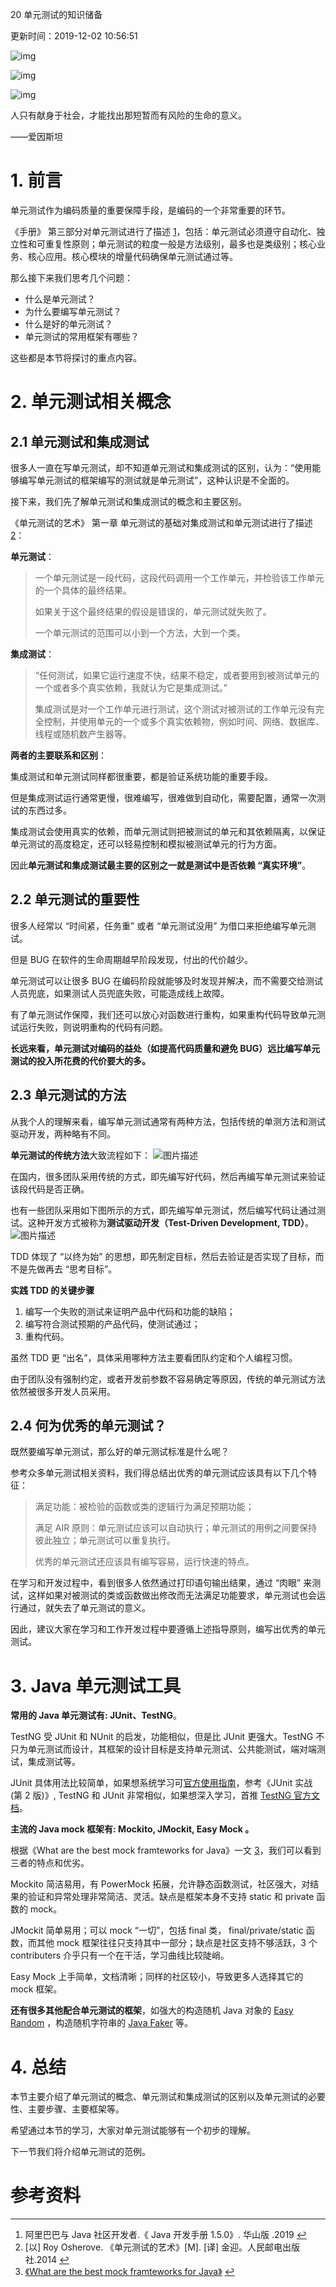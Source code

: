 20 单元测试的知识储备

更新时间：2019-12-02 10:56:51

![img](http://img.mukewang.com/5de46f3e0001eafb06400359.jpg)

![img](http://www.imooc.com/static/img/column/bg-l.png)

![img](http://www.imooc.com/static/img/column/bg-r.png)

人只有献身于社会，才能找出那短暂而有风险的生命的意义。

——爱因斯坦



# 1. 前言

单元测试作为编码质量的重要保障手段，是编码的一个非常重要的环节。

《手册》 第三部分对单元测试进行了描述 [1](http://www.imooc.com/read/55/article/1157#fn1)，包括：单元测试必须遵守自动化、独立性和可重复性原则；单元测试的粒度一般是方法级别，最多也是类级别；核心业务、核心应用。核心模块的增量代码确保单元测试通过等。

那么接下来我们思考几个问题：

- 什么是单元测试？
- 为什么要编写单元测试？
- 什么是好的单元测试？
- 单元测试的常用框架有哪些？

这些都是本节将探讨的重点内容。



# 2. 单元测试相关概念



## 2.1 单元测试和集成测试

很多人一直在写单元测试，却不知道单元测试和集成测试的区别，认为：“使用能够编写单元测试的框架编写的测试就是单元测试”，这种认识是不全面的。

接下来，我们先了解单元测试和集成测试的概念和主要区别。

《单元测试的艺术》 第一章 单元测试的基础对集成测试和单元测试进行了描述 [2](http://www.imooc.com/read/55/article/1157#fn2)：

**单元测试**：

> 一个单元测试是一段代码，这段代码调用一个工作单元，并检验该工作单元的一个具体的最终结果。
>
> 如果关于这个最终结果的假设是错误的，单元测试就失败了。
>
> 一个单元测试的范围可以小到一个方法，大到一个类。

**集成测试**：

> “任何测试，如果它运行速度不快，结果不稳定，或者要用到被测试单元的一个或者多个真实依赖，我就认为它是集成测试。”
>
> 集成测试是对一个工作单元进行测试，这个测试对被测试的工作单元没有完全控制，并使用单元的一个或多个真实依赖物，例如时间、网络、数据库、线程或随机数产生器等。

**两者的主要联系和区别**：

集成测试和单元测试同样都很重要，都是验证系统功能的重要手段。

但是集成测试运行通常更慢，很难编写，很难做到自动化，需要配置，通常一次测试的东西过多。

集成测试会使用真实的依赖，而单元测试则把被测试的单元和其依赖隔离，以保证单元测试的高度稳定，还可以轻易控制和模拟被测试单元的行为方面。

因此**单元测试和集成测试最主要的区别之一就是测试中是否依赖 “真实环境”**。



## 2.2 单元测试的重要性

很多人经常以 “时间紧，任务重” 或者 “单元测试没用” 为借口来拒绝编写单元测试。

但是 BUG 在软件的生命周期越早阶段发现，付出的代价越少。

单元测试可以让很多 BUG 在编码阶段就能够及时发现并解决，而不需要交给测试人员兜底，如果测试人员兜底失败，可能造成线上故障。

有了单元测试作保障，我们还可以放心对函数进行重构，如果重构代码导致单元测试运行失败，则说明重构的代码有问题。

**长远来看，单元测试对编码的益处（如提高代码质量和避免 BUG）远比编写单元测试的投入所花费的代价要大的多。**



## 2.3 单元测试的方法

从我个人的理解来看，编写单元测试通常有两种方法，包括传统的单测方法和测试驱动开发，两种略有不同。

**单元测试的传统方法**大致流程如下：
![图片描述](http://img.mukewang.com/5de47d44000145b503700438.png)

在国内，很多团队采用传统的方式，即先编写好代码，然后再编写单元测试来验证该段代码是否正确。

也有一些团队采用如下图所示的方式，即先编写单元测试，然后编写代码让通过测试。这种开发方式被称为**测试驱动开发（Test-Driven Development, TDD）**。
![图片描述](http://img.mukewang.com/5de47be500018c2b07590326.png)

TDD 体现了 “以终为始” 的思想，即先制定目标，然后去验证是否实现了目标，而不是先做再去 “思考目标”。

**实践 TDD 的关键步骤**

1. 编写一个失败的测试来证明产品中代码和功能的缺陷；
2. 编写符合测试预期的产品代码，使测试通过；
3. 重构代码。

虽然 TDD 更 “出名”，具体采用哪种方法主要看团队约定和个人编程习惯。

由于团队没有强制约定，或者开发前参数不容易确定等原因，传统的单元测试方法依然被很多开发人员采用。



## 2.4 何为优秀的单元测试？

既然要编写单元测试，那么好的单元测试标准是什么呢？

参考众多单元测试相关资料，我们得总结出优秀的单元测试应该具有以下几个特征：

> 满足功能：被检验的函数或类的逻辑行为满足预期功能；
>
> 满足 AIR 原则：单元测试应该可以自动执行；单元测试的用例之间要保持彼此独立；单元测试可以重复执行。
>
> 优秀的单元测试还应该具有编写容易，运行快速的特点。

在学习和开发过程中，看到很多人依然通过打印语句输出结果，通过 “肉眼” 来测试，这样如果对被测试的类或函数做出修改而无法满足功能要求，单元测试也会运行通过，就失去了单元测试的意义。

因此，建议大家在学习和工作开发过程中要遵循上述指导原则，编写出优秀的单元测试。



# 3. Java 单元测试工具

**常用的 Java 单元测试有: JUnit、TestNG**。

TestNG 受 JUnit 和 NUnit 的启发，功能相似，但是比 JUnit 更强大。TestNG 不只为单元测试而设计，其框架的设计目标是支持单元测试、公共能测试，端对端测试，集成测试等。

JUnit 具体用法比较简单，如果想系统学习可[官方使用指南](https://junit.org/junit5/docs/current/user-guide/****)，参考《JUnit 实战 (第 2 版)》, TestNG 和 JUnit 非常相似，如果想深入学习，首推 [TestNG 官方文档](https://testng.org/doc/documentation-main.html)。

**主流的 Java mock 框架有: Mockito, JMockit, Easy Mock 。**

根据《What are the best mock framteworks for Java》一文 [3](http://www.imooc.com/read/55/article/1157#fn3)，我们可以看到三者的特点和优劣。

Mockito 简洁易用，有 PowerMock 拓展，允许静态函数测试，社区强大，对结果的验证和异常处理非常简洁、灵活。缺点是框架本身不支持 static 和 private 函数的 mock。

JMockit 简单易用；可以 mock “一切”，包括 final 类， final/private/static 函数，而其他 mock 框架往往只支持其中一部分；缺点是社区支持不够活跃，3 个 contributers 介乎只有一个在干活，学习曲线比较陡峭。

Easy Mock 上手简单，文档清晰；同样的社区较小，导致更多人选择其它的 mock 框架。

**还有很多其他配合单元测试的框架**，如强大的构造随机 Java 对象的 [Easy Random](https://github.com/j-easy/easy-random) ，构造随机字符串的 [Java Faker](https://github.com/DiUS/java-faker) 等。



# 4. 总结

本节主要介绍了单元测试的概念、单元测试和集成测试的区别以及单元测试的必要性、主要步骤、主要框架等。

希望通过本节的学习，大家对单元测试能够有一个初步的理解。

下一节我们将介绍单元测试的范例。



# 参考资料

------

1. 阿里巴巴与 Java 社区开发者.《 Java 开发手册 1.5.0》. 华山版 .2019 [↩︎](http://www.imooc.com/read/55/article/1157#fnref1)
2. [以] Roy Osherove. 《单元测试的艺术》[M]. [译] 金迎。人民邮电出版社.2014 [↩︎](http://www.imooc.com/read/55/article/1157#fnref2)
3. [《What are the best mock framteworks for Java》](https://www.slant.co/topics/259/~best-mock-frameworks-for-java) [↩︎](http://www.imooc.com/read/55/article/1157#fnref3)
